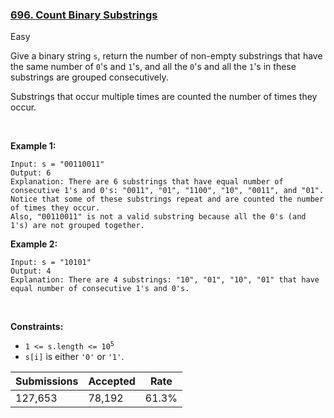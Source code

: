 ### [696. Count Binary Substrings](https://leetcode.com/problems/count-binary-substrings/)

Easy

Give a binary string `` s ``, return the number of non-empty substrings that have the same number of `` 0 ``'s and `` 1 ``'s, and all the `` 0 ``'s and all the `` 1 ``'s in these substrings are grouped consecutively.

Substrings that occur multiple times are counted the number of times they occur.

 

__Example 1:__

```
Input: s = "00110011"
Output: 6
Explanation: There are 6 substrings that have equal number of consecutive 1's and 0's: "0011", "01", "1100", "10", "0011", and "01".
Notice that some of these substrings repeat and are counted the number of times they occur.
Also, "00110011" is not a valid substring because all the 0's (and 1's) are not grouped together.
```

__Example 2:__

```
Input: s = "10101"
Output: 4
Explanation: There are 4 substrings: "10", "01", "10", "01" that have equal number of consecutive 1's and 0's.
```

 

__Constraints:__

*   <code>1 <= s.length <= 10<sup>5</sup></code>
*   `` s[i] `` is either `` '0' `` or `` '1' ``.

| Submissions    | Accepted     | Rate   |
| -------------- | ------------ | ------ |
| 127,653 | 78,192 | 61.3% |